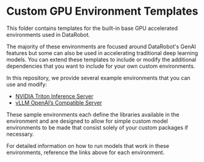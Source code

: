  # Custom GPU Environment Templates
This folder contains templates for the built-in base GPU accelerated environments used in DataRobot.

The majority of these environments are focused around DataRobot's GenAI features but some can also be used in accelerating traditional deep learning models. You can extend these templates to include or modify the additional dependencies that you want to include for your own custom environments.

In this repository, we provide several example environments that you can use and modify:
* [NVIDIA Triton Inference Server](triton_server)
* [vLLM OpenAI’s Compatible Server](vllm)

These sample environments each define the libraries available in the environment
and are designed to allow for simple custom model environments to be made that
consist solely of your custom packages if necessary.

For detailed information on how to run models that work in these environments,
reference the links above for each environment.
